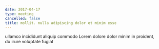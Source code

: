 ```yaml
---
date: 2017-04-17
type: meeting
cancelled: false
title: mollit. nulla adipiscing dolor et minim esse
---
```

ullamco incididunt aliquip commodo Lorem dolore dolor minim in proident, do irure voluptate fugiat